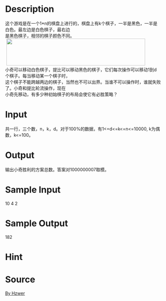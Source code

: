 
# Description

<div class="content"><div>
<div>这个游戏是在一个1*n的棋盘上进行的，棋盘上有k个棋子，一半是黑色，一半是白色。最左边是白色棋子，最右边</div>
<div>是黑色棋子，相邻的棋子颜色不同。</div>
</div>
<div> <img width="449" height="87" alt="" src="/source/bzoj/4550/img/aHR0cHM6Ly9seWRzeS5jb20vSnVkZ2VPbmxpbmUvdXBsb2FkLzIwMTYwNC9kZCg2KS5wbmc=.png"/></div>
<div>
<div>小奇可以移动白色棋子，提比可以移动黑色的棋子，它们每次操作可以移动1到d个棋子。每当移动某一个棋子时，</div>
<div>这个棋子不能跨越两边的棋子，当然也不可以出界。当谁不可以操作时，谁就失败了。小奇和提比轮流操作，现在</div>
<div>小奇先移动，有多少种初始棋子的布局会使它有必胜策略？</div>
</div>
<p></p></div>

# Input

<div class="content"><div>共一行，三个数，n，k，d。对于100%的数据，有1&lt;=d&lt;=k&lt;=n&lt;=10000, k为偶数，k&lt;=100。</div>
<p></p></div>

# Output

<div class="content"><div>输出小奇胜利的方案总数。答案对1000000007取模。</div>
<p></p></div>

# Sample Input

<div class="content"><span class="sampledata">10 4 2</span></div>

# Sample Output

<div class="content"><span class="sampledata">182</span></div>

# Hint

<div class="content"><p></p></div>

# Source

<div class="content"><p><a href="problemset.php?search=By Hzwer">By Hzwer</a></p></div>

